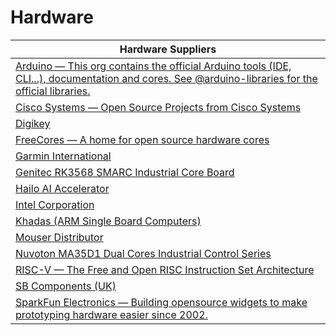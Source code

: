 # Hardware 

| Hardware Suppliers |
|-----------|
| [Arduino — This org contains the official Arduino tools (IDE, CLI...), documentation and cores. See @arduino-libraries for the official libraries.](https://github.com/arduino) |
| [Cisco Systems — Open Source Projects from Cisco Systems](https://github.com/cisco) |
| [Digikey](https://www.digikey.com/) |
| [FreeCores — A home for open source hardware cores](https://github.com/freecores) |
| [Garmin International](https://github.com/garmin) |
| [Genitec RK3568 SMARC Industrial Core Board](https://www.geniatech.com/product/som-3568-smarc/) 
| [Hailo AI Accelerator](https://hailo.ai/) |
| [Intel Corporation](https://github.com/intel) | 
| [Khadas (ARM Single Board Computers)](https://www.khadas.com/shop?Collection=All&sort=price_descending)|
| [Mouser Distributor](https://www.mouser.com/) |
| [Nuvoton MA35D1 Dual Cores Industrial Control Series](https://www.nuvoton.com/products/microprocessors/arm-cortex-a35-mpus/ma35d1-high-performance-edge-iiot-series/) |
| [RISC-V — The Free and Open RISC Instruction Set Architecture](https://github.com/riscv) |
| [SB Components \(UK\)](https://shop.sb-components.co.uk/) |
| [SparkFun Electronics — Building opensource widgets to make prototyping hardware easier since 2002.](https://github.com/sparkfun) |
